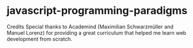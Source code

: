 # javascript-programming-paradigms

Credits
Special thanks to Academind (Maximilian Schwarzmüller and Manuel Lorenz) for providing a great curriculum that helped me learn web development from scratch.

